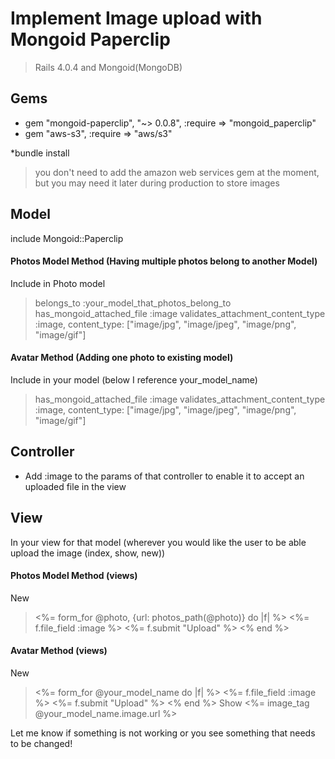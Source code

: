 
# Implement Image upload with Mongoid Paperclip
> Rails 4.0.4 and Mongoid(MongoDB)

## Gems
- gem "mongoid-paperclip", "~> 0.0.8", :require => "mongoid_paperclip"
- gem "aws-s3", :require => "aws/s3"

*bundle install
> you don't need to add the amazon web services gem at the moment, but you may need it later during production to store images



## Model
include Mongoid::Paperclip

#### Photos Model Method (Having multiple photos belong to another Model)
Include in Photo model
> belongs_to :your_model_that_photos_belong_to
> has_mongoid_attached_file :image
> validates_attachment_content_type :image, content_type: ["image/jpg", "image/jpeg", "image/png", "image/gif"]

#### Avatar Method (Adding one photo to existing model)
Include in your model (below I reference your_model_name)
> has_mongoid_attached_file :image
> validates_attachment_content_type :image, content_type: ["image/jpg", "image/jpeg", "image/png", "image/gif"]


## Controller
- Add :image to the params of that controller to enable it to accept an uploaded file in the view


## View
In your view for that model (wherever you would like the user to be able upload the image (index, show, new))

#### Photos Model Method (views)
New
> <%= form_for @photo, {url: photos_path(@photo)} do |f| %>
>    <%= f.file_field :image %>
>   <%= f.submit "Upload" %>
> <% end %>

#### Avatar Method (views)
New
> <%= form_for @your_model_name do |f| %>
>    <%= f.file_field :image %>
>   <%= f.submit "Upload" %>
> <% end %>
Show
> <%= image_tag @your_model_name.image.url %>

Let me know if something is not working or you see something that needs to be changed!

